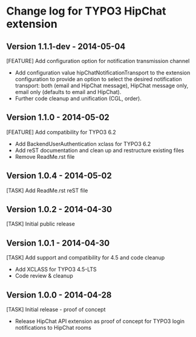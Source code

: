 # Change log for TYPO3 HipChat extension

## Version 1.1.1-dev - 2014-05-04
[FEATURE] Add configuration option for notification transmission channel

* Add configuration value hipChatNotificationTransport to the extension
  configuration to provide an option to select the desired notification
  transport: both (email and HipChat message), HipChat message only,
  email only (defaults to email and HipChat).
* Further code cleanup and unification (CGL, order).

## Version 1.1.0 - 2014-05-02
[FEATURE] Add compatibility for TYPO3 6.2

* Add BackendUserAuthentication xclass for TYPO3 6.2
* Add reST documentation and clean up and restructure existing files
* Remove ReadMe.rst file

## Version 1.0.4 - 2014-05-02
[TASK] Add ReadMe.rst reST file

## Version 1.0.2 - 2014-04-30
[TASK] Initial public release

## Version 1.0.1 - 2014-04-30
[TASK] Add support and compatibility for 4.5 and code cleanup

* Add XCLASS for TYPO3 4.5-LTS
* Code review & cleanup

## Version 1.0.0 - 2014-04-28
[TASK] Initial release - proof of concept

* Release HipChat API extension as proof of concept for
  TYPO3 login notifications to HipChat rooms